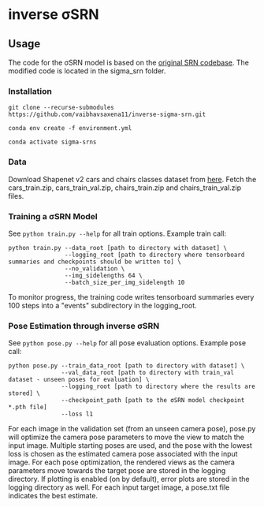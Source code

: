 # inverse σSRN

## Usage
The code for the σSRN model is based on the [original SRN codebase](https://github.com/vsitzmann/scene-representation-networks). The modified code is located in the sigma_srn folder. 

### Installation
```
git clone --recurse-submodules https://github.com/vaibhavsaxena11/inverse-sigma-srn.git
```

```
conda env create -f environment.yml
```

```
conda activate sigma-srns
```

### Data
Download Shapenet v2 cars and chairs classes dataset from [here](https://drive.google.com/drive/folders/1OkYgeRcIcLOFu1ft5mRODWNQaPJ0ps90?usp=sharing). Fetch the cars_train.zip, cars_train_val.zip, chairs_train.zip and chairs_train_val.zip files.

### Training a σSRN Model
See `python train.py --help` for all train options. 
Example train call:
```
python train.py --data_root [path to directory with dataset] \
                --logging_root [path to directory where tensorboard summaries and checkpoints should be written to] \
                --no_validation \
                --img_sidelengths 64 \
                --batch_size_per_img_sidelength 10 
```
To monitor progress, the training code writes tensorboard summaries every 100 steps into a "events" subdirectory in the logging_root.

### Pose Estimation through inverse σSRN
See `python pose.py --help` for all pose evaluation options. 
Example pose call:
```
python pose.py --train_data_root [path to directory with dataset] \
               --val_data_root [path to directory with train_val dataset - unseen poses for evaluation] \
               --logging_root [path to directory where the results are stored] \
               --checkpoint_path [path to the σSRN model checkpoint *.pth file] 
               --loss l1
```

For each image in the validation set (from an unseen camera pose), pose.py will optimize the camera pose parameters to move the view to match the input image. Multiple starting poses are used, and the pose with the lowest loss is chosen as the estimated camera pose associated with the input image. 
For each pose optimization, the rendered views as the camera parameters move towards the target pose are stored in the logging directory. If plotting is enabled (on by default), error plots are stored in the logging directory as well. For each input target image, a pose.txt file indicates the best estimate.
